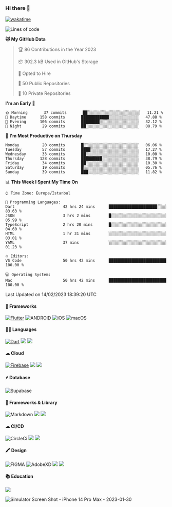 ### Hi there 👋

[![wakatime](https://wakatime.com/badge/user/35d9e342-a492-47fe-97ca-8b6bc19cedb2.svg)](https://wakatime.com/@35d9e342-a492-47fe-97ca-8b6bc19cedb2)

<!--
**ska2519/ska2519** is a ✨ _special_ ✨ repository because its `README.md` (this file) appears on your GitHub profile.

Here are some ideas to get you started:

- 🔭 I’m currently working on ...
- 🌱 I’m currently learning ...
- 👯 I’m looking to collaborate on ...
- 🤔 I’m looking for help with ...
- 💬 Ask me about ...
- 📫 How to reach me: ...
- 😄 Pronouns: ...
- ⚡ Fun fact: ...
-->

<!--START_SECTION:waka-->
![Lines of code](https://img.shields.io/badge/From%20Hello%20World%20I%27ve%20Written-2%20Million%20lines%20of%20code-blue)

**🐱 My GitHub Data** 

> 🏆 86 Contributions in the Year 2023
 > 
> 📦 302.3 kB Used in GitHub's Storage 
 > 
> 💼 Opted to Hire
 > 
> 📜 50 Public Repositories 
 > 
> 🔑 10 Private Repositories  
 > 
**I'm an Early 🐤** 

```text
🌞 Morning       37 commits       ██░░░░░░░░░░░░░░░░░░░░░░░   11.21 % 
🌆 Daytime      158 commits       ████████████░░░░░░░░░░░░░   47.88 % 
🌃 Evening      106 commits       ████████░░░░░░░░░░░░░░░░░   32.12 % 
🌙 Night         29 commits       ██░░░░░░░░░░░░░░░░░░░░░░░   08.79 % 

```
📅 **I'm Most Productive on Thursday** 

```text
Monday          20 commits       █░░░░░░░░░░░░░░░░░░░░░░░░   06.06 % 
Tuesday         57 commits       ████░░░░░░░░░░░░░░░░░░░░░   17.27 % 
Wednesday       33 commits       ██░░░░░░░░░░░░░░░░░░░░░░░   10.00 % 
Thursday       128 commits       █████████░░░░░░░░░░░░░░░░   38.79 % 
Friday          34 commits       ██░░░░░░░░░░░░░░░░░░░░░░░   10.30 % 
Saturday        19 commits       █░░░░░░░░░░░░░░░░░░░░░░░░   05.76 % 
Sunday          39 commits       ███░░░░░░░░░░░░░░░░░░░░░░   11.82 % 

```


📊 **This Week I Spent My Time On** 

```text
⌚︎ Time Zone: Europe/Istanbul

💬 Programming Languages: 
Dart                     42 hrs 24 mins      █████████████████████░░░░   83.63 % 
JSON                     3 hrs 2 mins        █░░░░░░░░░░░░░░░░░░░░░░░░   05.99 % 
TypeScript               2 hrs 20 mins       █░░░░░░░░░░░░░░░░░░░░░░░░   04.60 % 
HTML                     1 hr 31 mins        ░░░░░░░░░░░░░░░░░░░░░░░░░   03.01 % 
YAML                     37 mins             ░░░░░░░░░░░░░░░░░░░░░░░░░   01.23 % 

🔥 Editors: 
VS Code                  50 hrs 42 mins      █████████████████████████   100.00 % 

💻 Operating System: 
Mac                      50 hrs 42 mins      █████████████████████████   100.00 % 

```


 Last Updated on 14/02/2023 18:39:20 UTC
<!--END_SECTION:waka-->

#### 📱 Frameworks
[![Flutter](https://img.shields.io/badge/Flutter-02569B?style=for-the-badge&logo=flutter&logoColor=white)](https://flutter.dev)
![ANDROID](https://img.shields.io/badge/Android-3DDC84?style=for-the-badge&logo=android&logoColor=white)
![iOS](https://img.shields.io/badge/iOS-000000?style=for-the-badge&logo=ios&logoColor=white)
![macOS](https://img.shields.io/badge/mac%20os-000000?style=for-the-badge&logo=apple&logoColor=white)


#### 👩‍💻 Languages
[![Dart](https://img.shields.io/badge/Dart-0175C2?style=for-the-badge&logo=dart&logoColor=white)](https://dart.dev)
<img src="https://img.shields.io/badge/TypeScript-007ACC?style=for-the-badge&logo=typescript&logoColor=white">
<img src="https://img.shields.io/badge/json-5E5C5C?style=for-the-badge&logo=json&logoColor=white">


#### ☁ Cloud
[![Firebase](https://img.shields.io/badge/firebase-ffca28?style=for-the-badge&logo=firebase&logoColor=black)](https://firebase.google.com)
<img src="https://img.shields.io/badge/Amazon_AWS-FF9900?style=for-the-badge&logo=amazonaws&logoColor=white">
<img src="https://img.shields.io/badge/Google_Cloud-4285F4?style=for-the-badge&logo=google-cloud&logoColor=white">


#### ⚡ Database
![Supabase](https://img.shields.io/badge/Supabase-181818?style=for-the-badge&logo=supabase&logoColor=white)


#### 🚀 Frameworks & Library
![Markdown](https://img.shields.io/badge/Markdown-000000?style=for-the-badge&logo=markdown&logoColor=white)
<img src ="https://img.shields.io/badge/npm-CB3837?style=for-the-badge&logo=npm&logoColor=white">
<img src="https://img.shields.io/badge/Postman-FF6C37?style=for-the-badge&logo=Postman&logoColor=white">


#### ☁ CI/CD
![CircleCi](https://img.shields.io/badge/circleci-343434?style=for-the-badge&logo=circleci&logoColor=white)
<img src="https://img.shields.io/badge/Codemagic-F45E3F?style=for-the-badge&logo=Codemagic&logoColor=white">
<img src="https://img.shields.io/badge/GitHub_Actions-2088FF?style=for-the-badge&logo=github-actions&logoColor=white">


#### 🖍 Design
![FIGMA](https://img.shields.io/badge/Figma-F24E1E?style=for-the-badge&logo=figma&logoColor=white)
![AdobeXD](https://img.shields.io/badge/Adobe%20XD-470137?style=for-the-badge&logo=Adobe%20XD&logoColor=#FF61F6")
<img src="https://img.shields.io/badge/Behance-0054F7?style=for-the-badge&logo=behance&logoColor=white">
<img src="https://img.shields.io/badge/Dribbble-EA4C89?style=for-the-badge&logo=dribbble&logoColor=white">

#### 📚 Education
<img src="https://img.shields.io/badge/Udemy-EC5252?style=for-the-badge&logo=Udemy&logoColor=white">

![Simulator Screen Shot - iPhone 14 Pro Max - 2023-01-30](https://user-images.githubusercontent.com/15642712/215603908-39fef2dd-56d4-40bd-bafc-e333261e043c.png)

